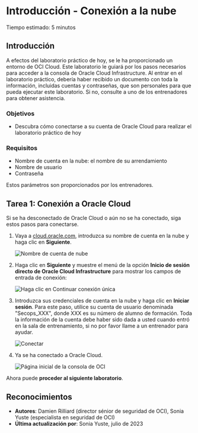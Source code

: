 # Introducción - Conexión a la nube

Tiempo estimado: 5 minutos

## Introducción

A efectos del laboratorio práctico de hoy, se le ha proporcionado un entorno de OCI Cloud. Este laboratorio le guiará por los pasos necesarios para acceder a la consola de Oracle Cloud Infrastructure. Al entrar en el laboratorio práctico, debería haber recibido un documento con toda la información, incluidas cuentas y contraseñas, que son personales para que pueda ejecutar este laboratorio. Si no, consulte a uno de los entrenadores para obtener asistencia.

### Objetivos

*   Descubra cómo conectarse a su cuenta de Oracle Cloud para realizar el laboratorio práctico de hoy

### Requisitos

*   Nombre de cuenta en la nube: el nombre de su arrendamiento
*   Nombre de usuario
*   Contraseña

Estos parámetros son proporcionados por los entrenadores.

## Tarea 1: Conexión a Oracle Cloud

Si se ha desconectado de Oracle Cloud o aún no se ha conectado, siga estos pasos para conectarse.

1.  Vaya a [cloud.oracle.com](https://cloud.oracle.com), introduzca su nombre de cuenta en la nube y haga clic en **Siguiente**.
    
    ![Nombre de cuenta de nube](./images/cloud-oracle.png "Nombre de cuenta de nube")
    
2.  Haga clic en **Siguiente** y muestre el menú de la opción **Inicio de sesión directo de Oracle Cloud Infrastructure** para mostrar los campos de entrada de conexión:
    
    ![Haga clic en Continuar conexión única](./images/cloud-login-tenant.png "Haga clic en Continuar conexión única")
    
3.  Introduzca sus credenciales de cuenta en la nube y haga clic en **Iniciar sesión**. Para este paso, utilice su cuenta de usuario denominada "Secops\_XXX", donde XXX es su número de alumno de formación. Toda la información de la cuenta debe haber sido dada a usted cuando entró en la sala de entrenamiento, si no por favor llame a un entrenador para ayudar.
    
    ![Conectar](./images/oci-signin.png "Conectar")
    
4.  Ya se ha conectado a Oracle Cloud.
    
    ![Página inicial de la consola de OCI](./images/oci-console.png "Página inicial de la consola de OCI")
    

Ahora puede **proceder al siguiente laboratorio**.

## Reconocimientos

*   **Autores**: Damien Rilliard (director sénior de seguridad de OCI), Sonia Yuste (especialista en seguridad de OCI)
*   **Última actualización por**: Sonia Yuste, julio de 2023